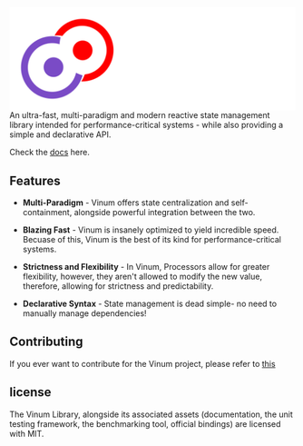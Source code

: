 <img align = "left" src="gh-assets/Banner.svg">


<br><br><br><br><br>
An ultra-fast, multi-paradigm and modern reactive state management library intended for performance-critical systems - while also providing a simple and declarative API.

Check the [docs](https://plothan.github.io/Vinum/) here.

## Features
* **Multi-Paradigm** - Vinum offers state centralization and self-containment, alongside powerful integration between the two.

* **Blazing Fast** - Vinum is insanely optimized to yield incredible speed. Becuase of this, Vinum is the best of its kind for performance-critical systems.

* **Strictness and Flexibility** - In Vinum, Processors allow for greater flexibility, however, they aren't allowed to modify the new value, therefore, allowing for strictness and predictability.

* **Declarative Syntax** - State management is dead simple- no need to manually manage dependencies!


## Contributing

If you ever want to contribute for the Vinum project, please refer to [this](CONTRIBUTING.MD)


## license

The Vinum Library, alongside its associated assets (documentation, the unit testing framework, the benchmarking tool, official bindings) are licensed with MIT.